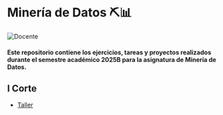 # Minería de Datos ⛏️📊


![Docente](https://img.shields.io/badge/Docente-Julian_Andres_Quimbayo_Castro-800080?style=for-the-badge&logo=Docente&labelColor=0000FF)


#### Este repositorio contiene los ejercicios, tareas y proyectos realizados durante el semestre académico 2025B para la asignatura de Minería de Datos.

## I Corte
*   [Taller](rstudio-JerssionFabianBuitragoM.zip)



